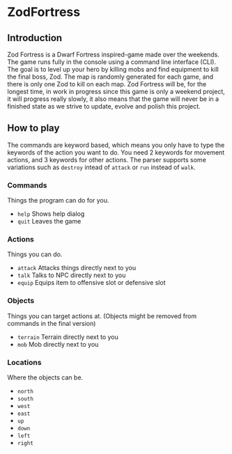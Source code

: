 # ZodFortress
## Introduction
Zod Fortress is a Dwarf Fortress inspired-game made over the weekends. The game runs fully in the console using a command line interface (CLI).
The goal is to level up your hero by killing mobs and find equipment to kill the final boss, Zod. The map is randomly generated for each game, and there is only one
Zod to kill on each map. Zod Fortress will be, for the longest time, in work in progress since this game is only a weekend project, it will progress really slowly, it also means
that the game will never be in a finished state as we strive to update, evolve and polish this project.

## How to play

The commands are keyword based, which means you only have to type the keywords of the action you want to do.
You need 2 keywords for movement actions, and 3 keywords for other actions. The parser supports some variations such as `destroy`
intead of `attack` or `run` instead of `walk`.

### Commands
Things the program can do for you.
- `help` Shows help dialog
- `quit` Leaves the game

### Actions
Things you can do.
- `attack` Attacks things directly next to you
- `talk` Talks to NPC directly next to you
- `equip` Equips item to offensive slot or defensive slot

### Objects
Things you can target actions at. (Objects might be removed from commands in the final version)
- `terrain` Terrain directly next to you
- `mob` Mob directly next to you

### Locations
Where the objects can be.
- `north`
- `south`
- `west`
- `east`
- `up`
- `down`
- `left`
- `right`
